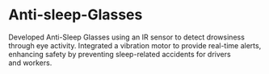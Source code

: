 # Anti-sleep-Glasses
Developed Anti-Sleep Glasses using an IR sensor to detect drowsiness through eye activity. Integrated a 
vibration motor to provide real-time alerts, enhancing safety by preventing sleep-related accidents for drivers 
and workers.
